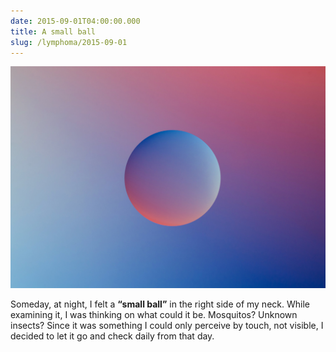 ```yaml
---
date: 2015-09-01T04:00:00.000
title: A small ball
slug: /lymphoma/2015-09-01
---
```


![A small ball](/images/lymphoma/o5yk4f03BA1vsn3evo1.jpg)

Someday, at night, I felt a **“small ball”** in the right side of my neck. While examining it, I was thinking on what could it be. Mosquitos? Unknown insects? Since it was something I could only perceive by touch, not visible, I decided to let it go and check daily from that day.
